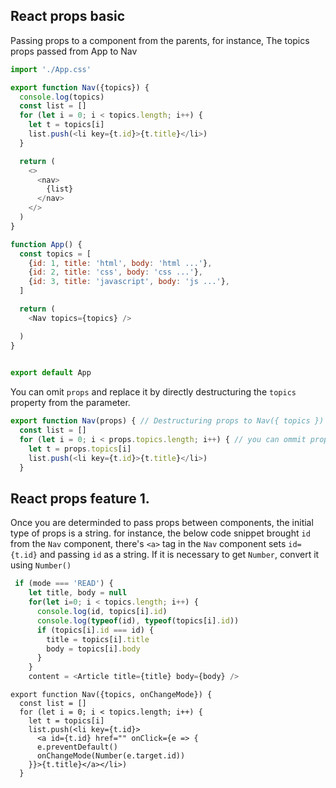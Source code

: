 ## React props basic

Passing props to a component from the parents, for instance, The topics props passed from App to Nav

```javascript
import './App.css'

export function Nav({topics}) {
  console.log(topics)
  const list = []
  for (let i = 0; i < topics.length; i++) {
    let t = topics[i]
    list.push(<li key={t.id}>{t.title}</li>)
  }

  return (
    <>
      <nav>
        {list}
      </nav>
    </>
  )
}

function App() {
  const topics = [
    {id: 1, title: 'html', body: 'html ...'},
    {id: 2, title: 'css', body: 'css ...'},
    {id: 3, title: 'javascript', body: 'js ...'},
  ]

  return (
    <Nav topics={topics} />

  )
}
 

export default App
```

You can omit `props` and replace it by directly destructuring the `topics` property from the parameter.
```javascript
export function Nav(props) { // Destructuring props to Nav({ topics })
  const list = []
  for (let i = 0; i < props.topics.length; i++) { // you can ommit props
    let t = props.topics[i]
    list.push(<li key={t.id}>{t.title}</li>)
  }

```

## React props feature 1.
Once you are determinded to pass props between components, the initial type of props is a string. for instance, the below code snippet brought `id` from the `Nav` component, there's `<a>` tag in the `Nav` component sets `id={t.id}` and passing `id` as a string. If it is necessary to get `Number`, convert it using `Number()`

```javascript
 if (mode === 'READ') {
    let title, body = null
    for(let i=0; i < topics.length; i++) {
      console.log(id, topics[i].id)
      console.log(typeof(id), typeof(topics[i].id))
      if (topics[i].id === id) {
        title = topics[i].title
        body = topics[i].body
      }
    }
    content = <Article title={title} body={body} />
```

```javscript
export function Nav({topics, onChangeMode}) {
  const list = []
  for (let i = 0; i < topics.length; i++) {
    let t = topics[i]
    list.push(<li key={t.id}>
      <a id={t.id} href="" onClick={e => {
      e.preventDefault()
      onChangeMode(Number(e.target.id))
    }}>{t.title}</a></li>)
  }

```
